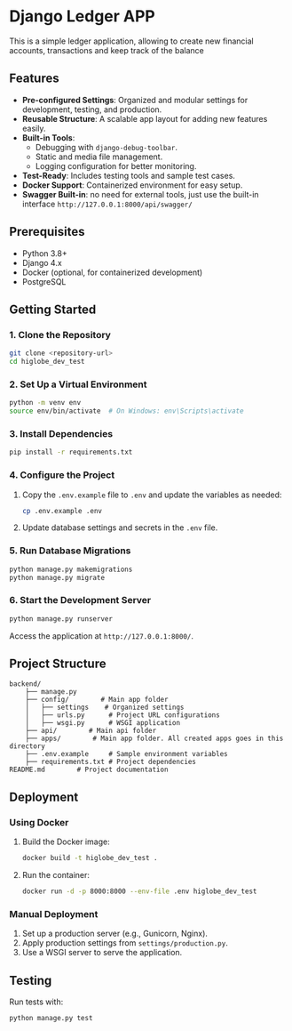 # Django Ledger APP

This is a simple ledger application, allowing to create new financial accounts, transactions and keep track of the balance

## Features

- **Pre-configured Settings**: Organized and modular settings for development, testing, and production.
- **Reusable Structure**: A scalable app layout for adding new features easily.
- **Built-in Tools**:
  - Debugging with `django-debug-toolbar`.
  - Static and media file management.
  - Logging configuration for better monitoring.
- **Test-Ready**: Includes testing tools and sample test cases.
- **Docker Support**: Containerized environment for easy setup.
- **Swagger Built-in**: no need for external tools, just use the built-in interface `http://127.0.0.1:8000/api/swagger/`

## Prerequisites

- Python 3.8+
- Django 4.x
- Docker (optional, for containerized development)
- PostgreSQL

## Getting Started

### 1. Clone the Repository

```bash
git clone <repository-url>
cd higlobe_dev_test
```

### 2. Set Up a Virtual Environment

```bash
python -m venv env
source env/bin/activate  # On Windows: env\Scripts\activate
```

### 3. Install Dependencies

```bash
pip install -r requirements.txt
```

### 4. Configure the Project

1. Copy the `.env.example` file to `.env` and update the variables as needed:
   ```bash
   cp .env.example .env
   ```
2. Update database settings and secrets in the `.env` file.

### 5. Run Database Migrations

```bash
python manage.py makemigrations
python manage.py migrate
```

### 6. Start the Development Server

```bash
python manage.py runserver
```

Access the application at `http://127.0.0.1:8000/`.

## Project Structure

```plaintext
backend/
    ├── manage.py
    ├── config/        # Main app folder
    │   ├── settings    # Organized settings
    │   ├── urls.py      # Project URL configurations
    │   ├── wsgi.py      # WSGI application
    ├── api/        # Main api folder
    ├── apps/        # Main app folder. All created apps goes in this directory
    ├── .env.example     # Sample environment variables
    ├── requirements.txt # Project dependencies
README.md        # Project documentation
```

## Deployment

### Using Docker

1. Build the Docker image:
   ```bash
   docker build -t higlobe_dev_test .
   ```
2. Run the container:
   ```bash
   docker run -d -p 8000:8000 --env-file .env higlobe_dev_test
   ```

### Manual Deployment

1. Set up a production server (e.g., Gunicorn, Nginx).
2. Apply production settings from `settings/production.py`.
3. Use a WSGI server to serve the application.

## Testing

Run tests with:

```bash
python manage.py test
```
